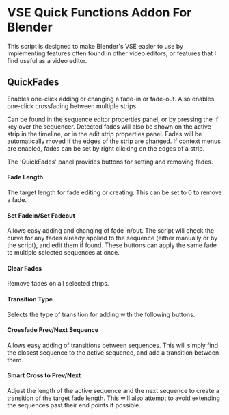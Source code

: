 # VSE Quick Functions Addon For Blender

This script is designed to make Blender's VSE easier to use by implementing features often found in other video editors, or features that I find useful as a video editor.

## QuickFades
Enables one-click adding or changing a fade-in or fade-out.  Also enables one-click crossfading between multiple strips.

Can be found in the sequence editor properties panel, or by pressing the 'f' key over the sequencer.
Detected fades will also be shown on the active strip in the timeline, or in the edit strip properties panel.  Fades will be automatically moved if the edges of the strip are changed.
If context menus are enabled, fades can be set by right clicking on the edges of a strip.

The 'QuickFades' panel provides buttons for setting and removing fades.
#### Fade Length
The target length for fade editing or creating.
This can be set to 0 to remove a fade.

#### Set Fadein/Set Fadeout
Allows easy adding and changing of fade in/out.  The script will check the curve for any fades already applied to the sequence (either manually or by the script), and edit them if found.
These buttons can apply the same fade to multiple selected sequences at once.

#### Clear Fades
Remove fades on all selected strips.

#### Transition Type
Selects the type of transition for adding with the following buttons.

#### Crossfade Prev/Next Sequence
Allows easy adding of transitions between sequences.  This will simply find the closest sequence to the active sequence, and add a transition between them.

#### Smart Cross to Prev/Next
Adjust the length of the active sequence and the next sequence to create a transition of the target fade length.
This will also attempt to avoid extending the sequences past their end points if possible.

